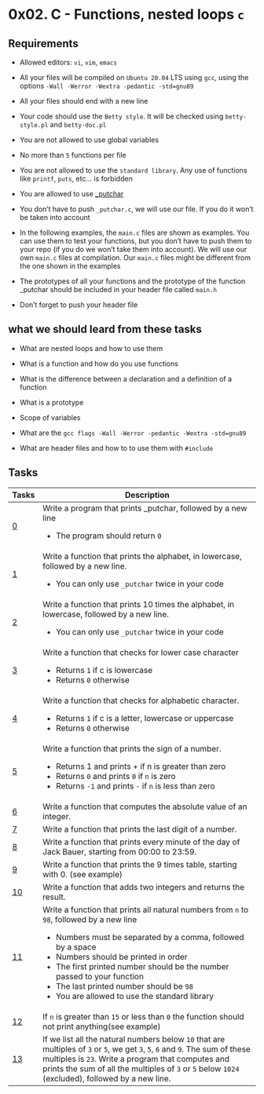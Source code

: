 # 0x02. C - Functions, nested loops `c` 
## Requirements

* Allowed editors: `vi`, `vim`, `emacs`

* All your files will be compiled on `Ubuntu 20.04` LTS using `gcc`, using the options `-Wall -Werror -Wextra -pedantic -std=gnu89`

* All your files should end with a new line

* Your code should use the `Betty style`. It will be checked using `betty-style.pl` and `betty-doc.pl`

* You are not allowed to use global variables

* No more than `5` functions per file

* You are not allowed to use the `standard library`. Any use of functions like `printf`, `puts`, etc… is forbidden

* You are allowed to use [_putchar](https://github.com/holbertonschool/_putchar.c/blob/master/_putchar.c)

* You don’t have to push `_putchar.c`, we will use our file. If you do it won’t be taken into account

* In the following examples, the `main.c` files are shown as examples. You can use them to test your functions, but you don’t have to push them to your repo (if you do we won’t take them into account). We will use our own `main.c` files at compilation. Our `main.c` files might be different from the one shown in the examples

* The prototypes of all your functions and the prototype of the function _putchar should be included in your header file called `main.h`

* Don’t forget to push your header file

## what we should leard from these tasks

* What are nested loops and how to use them

* What is a function and how do you use functions

* What is the difference between a declaration and a definition of a function

* What is a prototype

* Scope of variables

* What are the `gcc flags -Wall -Werror -pedantic -Wextra -std=gnu89`

* What are header files and how to to use them with `#include`

## Tasks

| Tasks | Description |
| -- | -- |
| [0](/0x02-functions_nested_loops/0-putchar.c) | Write a program that prints _putchar, followed by a new line<ul><li>The program should return `0` |
| [1](/0x02-functions_nested_loops/1-alphabet.c) | Write a function that prints the alphabet, in lowercase, followed by a new line.<ul><li>You can only use `_putchar` twice in your code |
| [2](/0x02-functions_nested_loops/2-print_alphabet_x10.c) | Write a function that prints 10 times the alphabet, in lowercase, followed by a new line.<ul><li>You can only use `_putchar` twice in your code |
| [3](/0x02-functions_nested_loops/3-islower.c) | Write a function that checks for lower case character<ul><li>Returns `1` if c is lowercase<li>Returns `0` otherwise |
| [4](/0x02-functions_nested_loops/4-isalpha.c) | Write a function that checks for alphabetic character.<ul><li>Returns `1` if c is a letter, lowercase or uppercase<li>Returns `0` otherwise
| [5](/0x02-functions_nested_loops/5-sign.c) | Write a function that prints the sign of a number.<ul><li>Returns 1 and prints + if n is greater than zero<li>Returns `0` and prints `0` if `n` is zero<li>Returns `-1` and prints `-` if `n` is less than zero |
| [6](/0x02-functions_nested_loops/6-abs.c) | Write a function that computes the absolute value of an integer. |
| [7](/0x02-functions_nested_loops/7-print_last_digit.c) | Write a function that prints the last digit of a number. |
| [8](/0x02-functions_nested_loops/8-24_hours.c) | Write a function that prints every minute of the day of Jack Bauer, starting from 00:00 to 23:59. |
| [9](/0x02-functions_nested_loops/9-times_table.c) | Write a function that prints the 9 times table, starting with 0. (see example) |
| [10](/0x02-functions_nested_loops/10-add.c) | Write a function that adds two integers and returns the result. |
| [11](/0x02-functions_nested_loops/11-print_to_98.c) | Write a function that prints all natural numbers from `n` to `98`, followed by a new line<ul><li>Numbers must be separated by a comma, followed by a space<li>Numbers should be printed in order<li>The first printed number should be the number passed to your function<li>The last printed number should be `98`<li>You are allowed to use the standard library |
| [12](/0x02-functions_nested_loops/100-times_table.c) | If `n` is greater than `15` or less than `0` the function should not print anything(see example) |
| [13](/0x02-functions_nested_loops/101-natural.c) | If we list all the natural numbers below `10` that are multiples of `3` or `5`, we get `3`, `5`, `6` and `9`. The sum of these multiples is `23`. Write a program that computes and prints the sum of all the multiples of `3` or `5` below `1024` (excluded), followed by a new line. |

